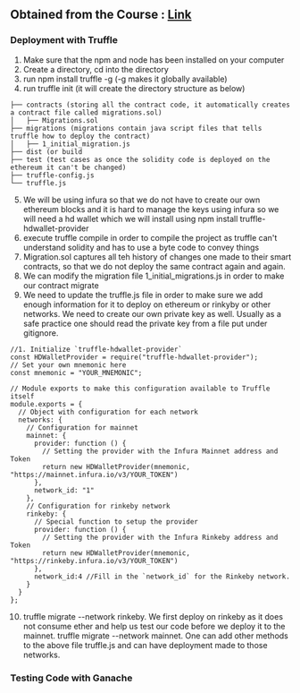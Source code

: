 ## Obtained from the Course : [Link](https://cryptozombies.io/en/course)

### Deployment with Truffle
1. Make sure that the npm and node has been installed on your computer
2. Create a directory, cd into the directory
3. run npm install truffle -g  (-g makes it globally available)
4. run truffle init (it will create the directory structure as below)
```
├── contracts (storing all the contract code, it automatically creates a contract file called migrations.sol)
│   ├── Migrations.sol
├── migrations (migrations contain java script files that tells truffle how to deploy the contract)
│   ├── 1_initial_migration.js
├── dist (or build
├── test (test cases as once the solidity code is deployed on the ethereum it can't be changed)
├── truffle-config.js
└── truffle.js
```
5. We will be using infura so that we do not have to create our own ethereum blocks and it is hard to manage the keys using infura so we will need a hd wallet which we will install using  npm install truffle-hdwallet-provider
6. execute truffle compile in order to compile the project as truffle can't understand solidity and has to use a byte code to convey things
7. Migration.sol captures all teh history of changes one made to their smart contracts, so that we do not deploy the same contract again and again.
8. We can modify the migration file 1_initial_migrations.js in order to make our contract migrate
9. We need to update the truffle.js file in order to make sure we add enough information for it to deploy on ethereum or rinkyby or other networks. We need to create our own private key as well. Usually as a safe practice one should read the private key from a file put under gitignore.
```
//1. Initialize `truffle-hdwallet-provider`
const HDWalletProvider = require("truffle-hdwallet-provider");
// Set your own mnemonic here
const mnemonic = "YOUR_MNEMONIC";

// Module exports to make this configuration available to Truffle itself
module.exports = {
  // Object with configuration for each network
  networks: {
    // Configuration for mainnet
    mainnet: {
      provider: function () {
        // Setting the provider with the Infura Mainnet address and Token
        return new HDWalletProvider(mnemonic, "https://mainnet.infura.io/v3/YOUR_TOKEN")
      },
      network_id: "1"
    },
    // Configuration for rinkeby network
    rinkeby: {
      // Special function to setup the provider
      provider: function () {
        // Setting the provider with the Infura Rinkeby address and Token
        return new HDWalletProvider(mnemonic, "https://rinkeby.infura.io/v3/YOUR_TOKEN")
      },
      network_id:4 //Fill in the `network_id` for the Rinkeby network.
    }
  }
};
```
10. truffle migrate --network rinkeby. We first deploy on rinkeby as it does not consume ether and help us test our code before we deploy it to the mainnet. truffle migrate --network mainnet. One can add other methods to the above file truffle.js and can have deployment made to those networks.

### Testing Code with Ganache 




